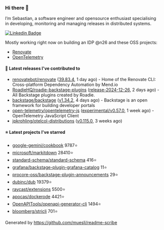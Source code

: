### Hi there 👋

I’m Sebastian, a software engineer and opensource enthusiast specialising in developing, monitoring and managing releases in distributed systems.    

[![Linkedin Badge](https://img.shields.io/badge/-LinkedIn-blue?style=flat&logo=Linkedin&logoColor=white&link=https://www.linkedin.com/in/sebastian-poxhofer/)](https://www.linkedin.com/in/sebastian-poxhofer/)

Mostly working right now on building an IDP @n26 and these OSS projects:
- [Renovate](https://github.com/renovatebot/renovate)
- [OpenTelemetry](https://github.com/open-telemetry)



#### 🚀 Latest releases I've contributed to

- [renovatebot/renovate](https://github.com/renovatebot/renovate) ([39.83.4](https://github.com/renovatebot/renovate/releases/tag/39.83.4), 1 day ago) - Home of the Renovate CLI: Cross-platform Dependency Automation by Mend.io
- [RoadieHQ/roadie-backstage-plugins](https://github.com/RoadieHQ/roadie-backstage-plugins) ([release-2024-12-26](https://github.com/RoadieHQ/roadie-backstage-plugins/releases/tag/release-2024-12-26), 2 days ago) - All Backstage plugins created by Roadie.
- [backstage/backstage](https://github.com/backstage/backstage) ([v1.34.2](https://github.com/backstage/backstage/releases/tag/v1.34.2), 4 days ago) - Backstage is an open framework for building developer portals
- [open-telemetry/opentelemetry-js](https://github.com/open-telemetry/opentelemetry-js) ([experimental/v0.57.0](https://github.com/open-telemetry/opentelemetry-js/releases/tag/experimental/v0.57.0), 1 week ago) - OpenTelemetry JavaScript Client
- [jpkrohling/otelcol-distributions](https://github.com/jpkrohling/otelcol-distributions) ([v0.115.0](https://github.com/jpkrohling/otelcol-distributions/releases/tag/v0.115.0), 3 weeks ago)

#### ⭐ Latest projects I've starred

- [google-gemini/cookbook](https://github.com/google-gemini/cookbook) 9787⭐
- [microsoft/markitdown](https://github.com/microsoft/markitdown) 28410⭐
- [standard-schema/standard-schema](https://github.com/standard-schema/standard-schema) 416⭐
- [grafana/backstage-plugin-grafana-catalog](https://github.com/grafana/backstage-plugin-grafana-catalog) 11⭐
- [procore-oss/backstage-plugin-announcements](https://github.com/procore-oss/backstage-plugin-announcements) 29⭐
- [dubinc/dub](https://github.com/dubinc/dub) 19379⭐
- [raycast/extensions](https://github.com/raycast/extensions) 5500⭐
- [apocas/dockerode](https://github.com/apocas/dockerode) 4421⭐
- [OpenAPITools/openapi-generator-cli](https://github.com/OpenAPITools/openapi-generator-cli) 1494⭐
- [bloomberg/stricli](https://github.com/bloomberg/stricli) 701⭐



Generated by https://github.com/muesli/readme-scribe
